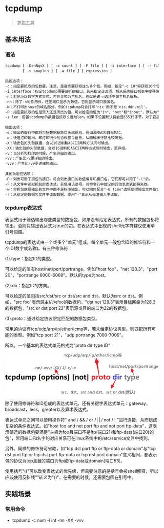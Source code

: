 # tcpdump

> 抓包工具



## 基本用法

### 语法

```tex
tcpdump [ -DenNqvX ] [ -c count ] [ -F file ] [ -i interface ] [ -r file ]
        [ -s snaplen ] [ -w file ] [ expression ]

抓包选项：
-c：指定要抓取的包数量。注意，是最终要获取这么多个包。例如，指定"-c 10"将获取10个包，但可能已经处理了100个包，只不过只有10个包是满足条件的包。
-i interface：指定tcpdump需要监听的接口。若未指定该选项，将从系统接口列表中搜寻编号最小的已配置好的接口(不包括loopback接口，要抓取loopback接口使用tcpdump -i lo)，            ：一旦找到第一个符合条件的接口，搜寻马上结束。可以使用'any'关键字表示所有网络接口。
-n：对地址以数字方式显式，否则显式为主机名，也就是说-n选项不做主机名解析。
-nn：除了-n的作用外，还把端口显示为数值，否则显示端口服务名。
-N：不打印出host的域名部分。例如tcpdump将会打印'nic'而不是'nic.ddn.mil'。
-P：指定要抓取的包是流入还是流出的包。可以给定的值为"in"、"out"和"inout"，默认为"inout"。
-s len：设置tcpdump的数据包抓取长度为len，如果不设置默认将会是65535字节。对于要抓取的数据包较大时，长度设置不够可能会产生包截断，若出现包截断，      ：输出行中会出现"[|proto]"的标志(proto实际会显示为协议名)。但是抓取len越长，包的处理时间越长，并且会减少tcpdump可缓存的数据包的数量，      ：从而会导致数据包的丢失，所以在能抓取我们想要的包的前提下，抓取长度越小越好。

输出选项：
-e：输出的每行中都将包括数据链路层头部信息，例如源MAC和目标MAC。
-q：快速打印输出。即打印很少的协议相关信息，从而输出行都比较简短。
-X：输出包的头部数据，会以16进制和ASCII两种方式同时输出。
-XX：输出包的头部数据，会以16进制和ASCII两种方式同时输出，更详细。
-v：当分析和打印的时候，产生详细的输出。
-vv：产生比-v更详细的输出。
-vvv：产生比-vv更详细的输出。

其他功能性选项：
-D：列出可用于抓包的接口。将会列出接口的数值编号和接口名，它们都可以用于"-i"后。
-F：从文件中读取抓包的表达式。若使用该选项，则命令行中给定的其他表达式都将失效。
-w：将抓包数据输出到文件中而不是标准输出。可以同时配合"-G time"选项使得输出文件每time秒就自动切换到另一个文件。可通过"-r"选项载入这些文件以进行分析和打印。
-r：从给定的数据包文件中读取数据。使用"-"表示从标准输入中读取。
```

### tcpdump表达式

表达式用于筛选输出哪些类型的数据包，如果没有给定表达式，所有的数据包都将输出，否则只输出表达式为true的包。在表达式中出现的shell元字符建议使用单引号包围。

tcpdump的表达式由一个或多个"单元"组成，每个单元一般包含ID的修饰符和一个ID(数字或名称)。有三种修饰符：

(1).type：指定ID的类型。

可以给定的值有host/net/port/portrange。例如"host foo"，"net 128.3"，"port 20"，"portrange 6000-6008"。默认的type为host。

(2).dir：指定ID的方向。

可以给定的值包括src/dst/src or dst/src and dst，默认为src or dst。例如，"src foo"表示源主机为foo的数据包，"dst net 128.3"表示目标网络为128.3的数据包，"src or dst port 22"表示源或目的端口为22的数据包。

(3).proto：通过给定协议限定匹配的数据包类型。

常用的协议有tcp/udp/arp/ip/ether/icmp等，若未给定协议类型，则匹配所有可能的类型。例如"tcp port 21"，"udp portrange 7000-7009"。

所以，一个基本的表达式单元格式为"proto dir type ID"

 ![img](tcpdump.assets/733013-20180621121410609-1741572810.png) 

除了使用修饰符和ID组成的表达式单元，还有关键字表达式单元：gateway，broadcast，less，greater以及算术表达式。

表达式单元之间可以使用操作符" and / && / or / || / not / ! "进行连接，从而组成复杂的条件表达式。如"host foo and not port ftp and not port ftp-data"，这表示筛选的数据包要满足"主机为foo且端口不是ftp(端口21)和ftp-data(端口20)的包"，常用端口和名字的对应关系可在linux系统中的/etc/service文件中找到。

另外，同样的修饰符可省略，如"tcp dst port ftp or ftp-data or domain"与"tcp dst port ftp or tcp dst port ftp-data or tcp dst port domain"意义相同，都表示包的协议为tcp且目的端口为ftp或ftp-data或domain(端口53)。

使用括号"()"可以改变表达式的优先级，但需要注意的是括号会被shell解释，所以应该使用反斜线"\"转义为"\(\)"，在需要的时候，还需要包围在引号中。

## 实践场景

### 常用命令

- tcpdump -c num -i int -nn -XX -vvv

